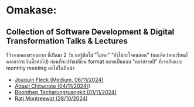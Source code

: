 # Omakase: 
## Collection of Software Development & Digital Transformation Talks & Lectures

รีวิวจากคลาสรอบแรก ที่เปิดมา 2 วัน แต่รู้สึกไม่ "ไม่พอ" "ยังไม่สะใจคนสอน" (และติดว่าคนเรียนก็คงอยากจะกินมื้อต่อไป) ก่อนที่จะปรับเปลี่ยน format กลายเป็นแบบ "คอร์สรายปี" ที่เจอกันแบบ monthly meeting ต่อไปในปีหน้า

- [Joaquin Fleck (Medium, 06/11/2024)](https://mrgleam.medium.com/รีวิวคลาส-collection-of-software-development-digital-transformation-lectures-09939c991eb5)
- [Attasil Chitwirote (04/11/2024)](https://www.facebook.com/Attasil/posts/pfbid02CtaHm9CrmfEgKbN11Ym1gC2NXm8K7CbiyYAWMHV6XkWd1z7QWEiUpZGGNhM1HsmTl))
- [Boonthep Techarungruangkit (01/11/2024)](https://www.facebook.com/boonthept/posts/pfbid0T2JkZb9NYP9hwb2gpPKuJQniYbbzsnnh2PzyeYA3xd8xeX8RNDbWqVfNENwBW9Rwl)
- [Rati Montreewat (28/10/2024)](https://www.facebook.com/ratixoxo/posts/pfbid02XGnyX2KeHJmUhpNRX9dR7fAHSFsz15rKGa59PDap8ptiL1grNLiofXRHAmhXaPhbl)